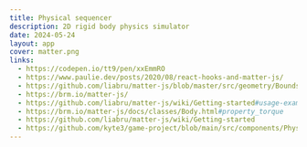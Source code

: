 ```yaml
---
title: Physical sequencer
description: 2D rigid body physics simulator
date: 2024-05-24
layout: app
cover: matter.png
links: 
  - https://codepen.io/tt9/pen/xxEmmRO
  - https://www.paulie.dev/posts/2020/08/react-hooks-and-matter-js/
  - https://github.com/liabru/matter-js/blob/master/src/geometry/Bounds.js
  - https://brm.io/matter-js/
  - https://github.com/liabru/matter-js/wiki/Getting-started#usage-example
  - https://brm.io/matter-js/docs/classes/Body.html#property_torque
  - https://github.com/liabru/matter-js/wiki/Getting-started
  - https://github.com/kyte3/game-project/blob/main/src/components/PhysicsGame.vue
---
```


<script setup>
import { defineClientComponent } from 'vitepress'

const Matter = defineClientComponent(() => {
  return import('./Matter.vue')
})
</script>

<Matter />
